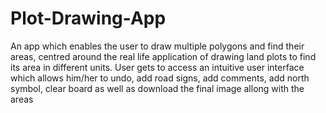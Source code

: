 # Plot-Drawing-App
An app which enables the user to draw multiple polygons and find their areas, centred around the real life application of drawing land plots to find its area in different units.
User gets to access an intuitive user interface which allows him/her to undo, add road signs, add comments, add north symbol, clear board as well as download the final image allong with the areas
